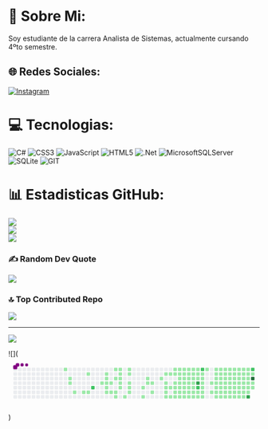 # 💫 Sobre Mi:
Soy estudiante de la carrera Analista de Sistemas, actualmente cursando 4ºto semestre.


## 🌐 Redes Sociales:
[![Instagram](https://img.shields.io/badge/Instagram-%23E4405F.svg?logo=Instagram&logoColor=white)](https://instagram.com/pablo.torres11) 

# 💻 Tecnologias:
![C#](https://img.shields.io/badge/c%23-%23239120.svg?style=for-the-badge&logo=c-sharp&logoColor=white) ![CSS3](https://img.shields.io/badge/css3-%231572B6.svg?style=for-the-badge&logo=css3&logoColor=white) ![JavaScript](https://img.shields.io/badge/javascript-%23323330.svg?style=for-the-badge&logo=javascript&logoColor=%23F7DF1E) ![HTML5](https://img.shields.io/badge/html5-%23E34F26.svg?style=for-the-badge&logo=html5&logoColor=white) ![.Net](https://img.shields.io/badge/.NET-5C2D91?style=for-the-badge&logo=.net&logoColor=white) ![MicrosoftSQLServer](https://img.shields.io/badge/Microsoft%20SQL%20Sever-CC2927?style=for-the-badge&logo=microsoft%20sql%20server&logoColor=white) ![SQLite](https://img.shields.io/badge/sqlite-%2307405e.svg?style=for-the-badge&logo=sqlite&logoColor=white) ![GIT](https://img.shields.io/badge/Git-fc6d26?style=for-the-badge&logo=git&logoColor=white)
# 📊 Estadisticas GitHub:
![](https://github-readme-stats.vercel.app/api?username=pablomtn&theme=dark&hide_border=false&include_all_commits=false&count_private=false)<br/>
![](https://github-readme-streak-stats.herokuapp.com/?user=pablomtn&theme=dark&hide_border=false)<br/>
![](https://github-readme-stats.vercel.app/api/top-langs/?username=pablomtn&theme=dark&hide_border=false&include_all_commits=false&count_private=false&layout=compact)

### ✍️ Random Dev Quote
![](https://quotes-github-readme.vercel.app/api?type=horizontal&theme=radical)

### 🔝 Top Contributed Repo
![](https://github-contributor-stats.vercel.app/api?username=pablomtn&limit=5&theme=dracula&combine_all_yearly_contributions=true)

---
[![](https://visitcount.itsvg.in/api?id=pablomtn&icon=1&color=10)](https://visitcount.itsvg.in)

![](<svg viewBox="-16 -32 880 192" width="880" height="192" xmlns="http://www.w3.org/2000/svg"><desc>Generated with https://github.com/Platane/snk</desc><style>@keyframes c0{3.07%{fill:var(--c1)}3.09%,to{fill:var(--ce)}}@keyframes c1{3.85%{fill:var(--c1)}3.87%,to{fill:var(--ce)}}@keyframes c2{4.1%{fill:var(--c1)}4.12%,to{fill:var(--ce)}}@keyframes c3{4.87%{fill:var(--c1)}4.89%,to{fill:var(--ce)}}@keyframes c4{5.39%{fill:var(--c1)}5.41%,to{fill:var(--ce)}}@keyframes c5{65.8%{fill:var(--c1)}65.82%,to{fill:var(--ce)}}@keyframes c6{5.65%{fill:var(--c1)}5.67%,to{fill:var(--ce)}}@keyframes c7{66.83%{fill:var(--c2)}66.85%,to{fill:var(--ce)}}@keyframes c8{13.61%{fill:var(--c1)}13.63%,to{fill:var(--ce)}}@keyframes c9{12.33%{fill:var(--c1)}12.35%,to{fill:var(--ce)}}@keyframes ca{12.07%{fill:var(--c1)}12.09%,to{fill:var(--ce)}}@keyframes cb{13.36%{fill:var(--c1)}13.38%,to{fill:var(--ce)}}@keyframes cc{14.13%{fill:var(--c1)}14.15%,to{fill:var(--ce)}}@keyframes cd{6.67%{fill:var(--c1)}6.69%,to{fill:var(--ce)}}@keyframes ce{13.1%{fill:var(--c1)}13.12%,to{fill:var(--ce)}}@keyframes cf{6.93%{fill:var(--c1)}6.95%,to{fill:var(--ce)}}@keyframes cg{10.53%{fill:var(--c1)}10.55%,to{fill:var(--ce)}}@keyframes ch{11.56%{fill:var(--c1)}11.58%,to{fill:var(--ce)}}@keyframes ci{7.19%{fill:var(--c1)}7.21%,to{fill:var(--ce)}}@keyframes cj{7.45%{fill:var(--c1)}7.47%,to{fill:var(--ce)}}@keyframes ck{10.27%{fill:var(--c1)}10.29%,to{fill:var(--ce)}}@keyframes cl{11.04%{fill:var(--c1)}11.06%,to{fill:var(--ce)}}@keyframes cm{11.3%{fill:var(--c1)}11.32%,to{fill:var(--ce)}}@keyframes cn{15.16%{fill:var(--c1)}15.18%,to{fill:var(--ce)}}@keyframes co{14.9%{fill:var(--c1)}14.92%,to{fill:var(--ce)}}@keyframes cp{7.96%{fill:var(--c1)}7.98%,to{fill:var(--ce)}}@keyframes cq{9.76%{fill:var(--c1)}9.78%,to{fill:var(--ce)}}@keyframes cr{9.5%{fill:var(--c1)}9.52%,to{fill:var(--ce)}}@keyframes cs{8.99%{fill:var(--c1)}9.01%,to{fill:var(--ce)}}@keyframes ct{8.73%{fill:var(--c1)}8.75%,to{fill:var(--ce)}}@keyframes cu{8.47%{fill:var(--c1)}8.49%,to{fill:var(--ce)}}@keyframes cv{18.24%{fill:var(--c1)}18.26%,to{fill:var(--ce)}}@keyframes cw{18.76%{fill:var(--c1)}18.78%,to{fill:var(--ce)}}@keyframes cx{17.47%{fill:var(--c1)}17.49%,to{fill:var(--ce)}}@keyframes cy{16.7%{fill:var(--c1)}16.72%,to{fill:var(--ce)}}@keyframes cz{16.96%{fill:var(--c1)}16.98%,to{fill:var(--ce)}}@keyframes c10{19.53%{fill:var(--c1)}19.55%,to{fill:var(--ce)}}@keyframes c11{59.89%{fill:var(--c1)}59.91%,to{fill:var(--ce)}}@keyframes c12{60.4%{fill:var(--c1)}60.42%,to{fill:var(--ce)}}@keyframes c13{53.2%{fill:var(--c1)}53.22%,to{fill:var(--ce)}}@keyframes c14{53.46%{fill:var(--c1)}53.48%,to{fill:var(--ce)}}@keyframes c15{20.3%{fill:var(--c1)}20.32%,to{fill:var(--ce)}}@keyframes c16{58.6%{fill:var(--c1)}58.62%,to{fill:var(--ce)}}@keyframes c17{60.66%{fill:var(--c1)}60.68%,to{fill:var(--ce)}}@keyframes c18{53.72%{fill:var(--c1)}53.74%,to{fill:var(--ce)}}@keyframes c19{54.23%{fill:var(--c1)}54.25%,to{fill:var(--ce)}}@keyframes c1a{25.18%{fill:var(--c1)}25.2%,to{fill:var(--ce)}}@keyframes c1b{25.44%{fill:var(--c1)}25.46%,to{fill:var(--ce)}}@keyframes c1c{52.69%{fill:var(--c1)}52.71%,to{fill:var(--ce)}}@keyframes c1d{52.43%{fill:var(--c1)}52.45%,to{fill:var(--ce)}}@keyframes c1e{20.81%{fill:var(--c1)}20.83%,to{fill:var(--ce)}}@keyframes c1f{54.49%{fill:var(--c1)}54.51%,to{fill:var(--ce)}}@keyframes c1g{24.93%{fill:var(--c1)}24.95%,to{fill:var(--ce)}}@keyframes c1h{25.7%{fill:var(--c1)}25.72%,to{fill:var(--ce)}}@keyframes c1i{50.12%{fill:var(--c1)}50.14%,to{fill:var(--ce)}}@keyframes c1j{50.38%{fill:var(--c1)}50.4%,to{fill:var(--ce)}}@keyframes c1k{52.18%{fill:var(--c1)}52.2%,to{fill:var(--ce)}}@keyframes c1l{21.07%{fill:var(--c1)}21.09%,to{fill:var(--ce)}}@keyframes c1m{54.75%{fill:var(--c1)}54.77%,to{fill:var(--ce)}}@keyframes c1n{24.67%{fill:var(--c1)}24.69%,to{fill:var(--ce)}}@keyframes c1o{25.95%{fill:var(--c1)}25.97%,to{fill:var(--ce)}}@keyframes c1p{49.86%{fill:var(--c1)}49.88%,to{fill:var(--ce)}}@keyframes c1q{50.63%{fill:var(--c1)}50.65%,to{fill:var(--ce)}}@keyframes c1r{51.92%{fill:var(--c1)}51.94%,to{fill:var(--ce)}}@keyframes c1s{21.33%{fill:var(--c1)}21.35%,to{fill:var(--ce)}}@keyframes c1t{55%{fill:var(--c1)}55.02%,to{fill:var(--ce)}}@keyframes c1u{24.41%{fill:var(--c1)}24.43%,to{fill:var(--ce)}}@keyframes c1v{26.21%{fill:var(--c1)}26.23%,to{fill:var(--ce)}}@keyframes c1w{49.6%{fill:var(--c1)}49.62%,to{fill:var(--ce)}}@keyframes c1x{50.89%{fill:var(--c1)}50.91%,to{fill:var(--ce)}}@keyframes c1y{51.66%{fill:var(--c1)}51.68%,to{fill:var(--ce)}}@keyframes c1z{21.58%{fill:var(--c1)}21.6%,to{fill:var(--ce)}}@keyframes c20{55.26%{fill:var(--c1)}55.28%,to{fill:var(--ce)}}@keyframes c21{24.15%{fill:var(--c1)}24.17%,to{fill:var(--ce)}}@keyframes c22{26.47%{fill:var(--c1)}26.49%,to{fill:var(--ce)}}@keyframes c23{26.73%{fill:var(--c1)}26.75%,to{fill:var(--ce)}}@keyframes c24{51.15%{fill:var(--c1)}51.17%,to{fill:var(--ce)}}@keyframes c25{51.4%{fill:var(--c1)}51.42%,to{fill:var(--ce)}}@keyframes c26{21.84%{fill:var(--c1)}21.86%,to{fill:var(--ce)}}@keyframes c27{55.52%{fill:var(--c1)}55.54%,to{fill:var(--ce)}}@keyframes c28{23.9%{fill:var(--c1)}23.92%,to{fill:var(--ce)}}@keyframes c29{23.64%{fill:var(--c1)}23.66%,to{fill:var(--ce)}}@keyframes c2a{26.98%{fill:var(--c1)}27%,to{fill:var(--ce)}}@keyframes c2b{82.25%{fill:var(--c3)}82.27%,to{fill:var(--ce)}}@keyframes c2c{72.74%{fill:var(--c2)}72.76%,to{fill:var(--ce)}}@keyframes c2d{22.1%{fill:var(--c1)}22.12%,to{fill:var(--ce)}}@keyframes c2e{55.77%{fill:var(--c1)}55.79%,to{fill:var(--ce)}}@keyframes c2f{74.03%{fill:var(--c2)}74.05%,to{fill:var(--ce)}}@keyframes c2g{23.38%{fill:var(--c1)}23.4%,to{fill:var(--ce)}}@keyframes c2h{23.13%{fill:var(--c1)}23.15%,to{fill:var(--ce)}}@keyframes c2i{22.87%{fill:var(--c1)}22.89%,to{fill:var(--ce)}}@keyframes c2j{22.61%{fill:var(--c1)}22.63%,to{fill:var(--ce)}}@keyframes c2k{22.36%{fill:var(--c1)}22.38%,to{fill:var(--ce)}}@keyframes c2l{56.03%{fill:var(--c1)}56.05%,to{fill:var(--ce)}}@keyframes c2m{48.06%{fill:var(--c1)}48.08%,to{fill:var(--ce)}}@keyframes c2n{33.67%{fill:var(--c1)}33.69%,to{fill:var(--ce)}}@keyframes c2o{38.81%{fill:var(--c1)}38.83%,to{fill:var(--ce)}}@keyframes c2p{44.98%{fill:var(--c1)}45%,to{fill:var(--ce)}}@keyframes c2q{45.23%{fill:var(--c1)}45.25%,to{fill:var(--ce)}}@keyframes c2r{28.01%{fill:var(--c1)}28.03%,to{fill:var(--ce)}}@keyframes c2s{33.41%{fill:var(--c1)}33.43%,to{fill:var(--ce)}}@keyframes c2t{34.18%{fill:var(--c1)}34.2%,to{fill:var(--ce)}}@keyframes c2u{38.55%{fill:var(--c1)}38.57%,to{fill:var(--ce)}}@keyframes c2v{39.32%{fill:var(--c1)}39.34%,to{fill:var(--ce)}}@keyframes c2w{44.72%{fill:var(--c1)}44.74%,to{fill:var(--ce)}}@keyframes c2x{45.49%{fill:var(--c1)}45.51%,to{fill:var(--ce)}}@keyframes c2y{28.27%{fill:var(--c1)}28.29%,to{fill:var(--ce)}}@keyframes c2z{33.15%{fill:var(--c1)}33.17%,to{fill:var(--ce)}}@keyframes c30{34.44%{fill:var(--c1)}34.46%,to{fill:var(--ce)}}@keyframes c31{38.29%{fill:var(--c1)}38.31%,to{fill:var(--ce)}}@keyframes c32{39.58%{fill:var(--c1)}39.6%,to{fill:var(--ce)}}@keyframes c33{44.46%{fill:var(--c1)}44.48%,to{fill:var(--ce)}}@keyframes c34{45.75%{fill:var(--c1)}45.77%,to{fill:var(--ce)}}@keyframes c35{28.52%{fill:var(--c1)}28.54%,to{fill:var(--ce)}}@keyframes c36{32.89%{fill:var(--c1)}32.91%,to{fill:var(--ce)}}@keyframes c37{34.69%{fill:var(--c1)}34.71%,to{fill:var(--ce)}}@keyframes c38{38.04%{fill:var(--c1)}38.06%,to{fill:var(--ce)}}@keyframes c39{39.84%{fill:var(--c1)}39.86%,to{fill:var(--ce)}}@keyframes c3a{44.21%{fill:var(--c1)}44.23%,to{fill:var(--ce)}}@keyframes c3b{46.01%{fill:var(--c1)}46.03%,to{fill:var(--ce)}}@keyframes c3c{28.78%{fill:var(--c1)}28.8%,to{fill:var(--ce)}}@keyframes c3d{32.64%{fill:var(--c1)}32.66%,to{fill:var(--ce)}}@keyframes c3e{34.95%{fill:var(--c1)}34.97%,to{fill:var(--ce)}}@keyframes c3f{37.78%{fill:var(--c1)}37.8%,to{fill:var(--ce)}}@keyframes c3g{40.09%{fill:var(--c1)}40.11%,to{fill:var(--ce)}}@keyframes c3h{43.95%{fill:var(--c1)}43.97%,to{fill:var(--ce)}}@keyframes c3i{46.26%{fill:var(--c1)}46.28%,to{fill:var(--ce)}}@keyframes c3j{29.04%{fill:var(--c1)}29.06%,to{fill:var(--ce)}}@keyframes c3k{32.38%{fill:var(--c1)}32.4%,to{fill:var(--ce)}}@keyframes c3l{35.21%{fill:var(--c1)}35.23%,to{fill:var(--ce)}}@keyframes c3m{37.52%{fill:var(--c1)}37.54%,to{fill:var(--ce)}}@keyframes c3n{40.35%{fill:var(--c1)}40.37%,to{fill:var(--ce)}}@keyframes c3o{43.69%{fill:var(--c1)}43.71%,to{fill:var(--ce)}}@keyframes c3p{43.43%{fill:var(--c1)}43.45%,to{fill:var(--ce)}}@keyframes c3q{29.3%{fill:var(--c1)}29.32%,to{fill:var(--ce)}}@keyframes c3r{32.12%{fill:var(--c1)}32.14%,to{fill:var(--ce)}}@keyframes c3s{35.47%{fill:var(--c1)}35.49%,to{fill:var(--ce)}}@keyframes c3t{37.27%{fill:var(--c1)}37.29%,to{fill:var(--ce)}}@keyframes c3u{40.61%{fill:var(--c1)}40.63%,to{fill:var(--ce)}}@keyframes c3v{42.41%{fill:var(--c1)}42.43%,to{fill:var(--ce)}}@keyframes c3w{42.15%{fill:var(--c1)}42.17%,to{fill:var(--ce)}}@keyframes c3x{29.55%{fill:var(--c1)}29.57%,to{fill:var(--ce)}}@keyframes c3y{31.87%{fill:var(--c1)}31.89%,to{fill:var(--ce)}}@keyframes c3z{35.72%{fill:var(--c1)}35.74%,to{fill:var(--ce)}}@keyframes c40{37.01%{fill:var(--c1)}37.03%,to{fill:var(--ce)}}@keyframes c41{40.86%{fill:var(--c1)}40.88%,to{fill:var(--ce)}}@keyframes c42{42.66%{fill:var(--c1)}42.68%,to{fill:var(--ce)}}@keyframes c43{30.07%{fill:var(--c1)}30.09%,to{fill:var(--ce)}}@keyframes c44{29.81%{fill:var(--c1)}29.83%,to{fill:var(--ce)}}@keyframes c45{31.61%{fill:var(--c1)}31.63%,to{fill:var(--ce)}}@keyframes c46{35.98%{fill:var(--c1)}36%,to{fill:var(--ce)}}@keyframes c47{36.75%{fill:var(--c1)}36.77%,to{fill:var(--ce)}}@keyframes c48{78.65%{fill:var(--c3)}78.67%,to{fill:var(--ce)}}@keyframes c49{76.85%{fill:var(--c2)}76.87%,to{fill:var(--ce)}}@keyframes c4a{30.32%{fill:var(--c1)}30.34%,to{fill:var(--ce)}}@keyframes c4b{85.59%{fill:var(--c4)}85.61%,to{fill:var(--ce)}}@keyframes c4c{31.35%{fill:var(--c1)}31.37%,to{fill:var(--ce)}}@keyframes c4d{36.24%{fill:var(--c1)}36.26%,to{fill:var(--ce)}}@keyframes u0{3.07%{transform:scale(0,1)}3.09%,3.85%,3.87%,4.1%{transform:scale(.01,1)}4.12%,4.87%{transform:scale(.02,1)}4.89%,5.39%,5.41%,5.65%{transform:scale(.03,1)}5.67%,6.67%{transform:scale(.04,1)}6.69%,6.93%,6.95%,7.19%{transform:scale(.05,1)}7.21%,7.45%{transform:scale(.06,1)}7.47%,7.96%,7.98%,8.47%{transform:scale(.07,1)}8.49%,8.73%{transform:scale(.08,1)}8.75%,8.99%,9.01%,9.5%{transform:scale(.09,1)}9.52%,9.76%{transform:scale(.1,1)}10.27%,10.29%,10.53%,9.78%{transform:scale(.11,1)}10.55%,11.04%{transform:scale(.12,1)}11.06%,11.3%,11.32%,11.56%{transform:scale(.13,1)}11.58%,12.07%{transform:scale(.14,1)}12.09%,12.33%,12.35%,13.1%{transform:scale(.15,1)}13.12%,13.36%{transform:scale(.16,1)}13.38%,13.61%,13.63%,14.13%{transform:scale(.17,1)}14.15%,14.9%{transform:scale(.18,1)}14.92%,15.16%,15.18%,16.7%{transform:scale(.19,1)}16.72%,16.96%{transform:scale(.2,1)}16.98%,17.47%,17.49%,18.24%{transform:scale(.21,1)}18.26%,18.76%{transform:scale(.22,1)}18.78%,19.53%,19.55%,20.3%{transform:scale(.23,1)}20.32%,20.81%{transform:scale(.24,1)}20.83%,21.07%,21.09%,21.33%{transform:scale(.25,1)}21.35%,21.58%,21.6%,21.84%{transform:scale(.26,1)}21.86%,22.1%{transform:scale(.27,1)}22.12%,22.36%,22.38%,22.61%{transform:scale(.28,1)}22.63%,22.87%{transform:scale(.29,1)}22.89%,23.13%,23.15%,23.38%{transform:scale(.3,1)}23.4%,23.64%{transform:scale(.31,1)}23.66%,23.9%,23.92%,24.15%{transform:scale(.32,1)}24.17%,24.41%{transform:scale(.33,1)}24.43%,24.67%,24.69%,24.93%{transform:scale(.34,1)}24.95%,25.18%{transform:scale(.35,1)}25.2%,25.44%,25.46%,25.7%{transform:scale(.36,1)}25.72%,25.95%{transform:scale(.37,1)}25.97%,26.21%,26.23%,26.47%{transform:scale(.38,1)}26.49%,26.73%{transform:scale(.39,1)}26.75%,26.98%,27%,28.01%{transform:scale(.4,1)}28.03%,28.27%{transform:scale(.41,1)}28.29%,28.52%,28.54%,28.78%{transform:scale(.42,1)}28.8%,29.04%{transform:scale(.43,1)}29.06%,29.3%,29.32%,29.55%{transform:scale(.44,1)}29.57%,29.81%{transform:scale(.45,1)}29.83%,30.07%,30.09%,30.32%{transform:scale(.46,1)}30.34%,31.35%{transform:scale(.47,1)}31.37%,31.61%,31.63%,31.87%{transform:scale(.48,1)}31.89%,32.12%{transform:scale(.49,1)}32.14%,32.38%,32.4%,32.64%{transform:scale(.5,1)}32.66%,32.89%{transform:scale(.51,1)}32.91%,33.15%,33.17%,33.41%{transform:scale(.52,1)}33.43%,33.67%{transform:scale(.53,1)}33.69%,34.18%,34.2%,34.44%{transform:scale(.54,1)}34.46%,34.69%{transform:scale(.55,1)}34.71%,34.95%,34.97%,35.21%{transform:scale(.56,1)}35.23%,35.47%{transform:scale(.57,1)}35.49%,35.72%,35.74%,35.98%{transform:scale(.58,1)}36%,36.24%{transform:scale(.59,1)}36.26%,36.75%,36.77%,37.01%{transform:scale(.6,1)}37.03%,37.27%{transform:scale(.61,1)}37.29%,37.52%,37.54%,37.78%{transform:scale(.62,1)}37.8%,38.04%{transform:scale(.63,1)}38.06%,38.29%,38.31%,38.55%{transform:scale(.64,1)}38.57%,38.81%{transform:scale(.65,1)}38.83%,39.32%,39.34%,39.58%{transform:scale(.66,1)}39.6%,39.84%{transform:scale(.67,1)}39.86%,40.09%,40.11%,40.35%{transform:scale(.68,1)}40.37%,40.61%{transform:scale(.69,1)}40.63%,40.86%,40.88%,42.15%{transform:scale(.7,1)}42.17%,42.41%{transform:scale(.71,1)}42.43%,42.66%,42.68%,43.43%{transform:scale(.72,1)}43.45%,43.69%{transform:scale(.73,1)}43.71%,43.95%,43.97%,44.21%{transform:scale(.74,1)}44.23%,44.46%,44.48%,44.72%{transform:scale(.75,1)}44.74%,44.98%{transform:scale(.76,1)}45%,45.23%,45.25%,45.49%{transform:scale(.77,1)}45.51%,45.75%{transform:scale(.78,1)}45.77%,46.01%,46.03%,46.26%{transform:scale(.79,1)}46.28%,48.06%{transform:scale(.8,1)}48.08%,49.6%,49.62%,49.86%{transform:scale(.81,1)}49.88%,50.12%{transform:scale(.82,1)}50.14%,50.38%,50.4%,50.63%{transform:scale(.83,1)}50.65%,50.89%{transform:scale(.84,1)}50.91%,51.15%,51.17%,51.4%{transform:scale(.85,1)}51.42%,51.66%{transform:scale(.86,1)}51.68%,51.92%,51.94%,52.18%{transform:scale(.87,1)}52.2%,52.43%{transform:scale(.88,1)}52.45%,52.69%,52.71%,53.2%{transform:scale(.89,1)}53.22%,53.46%{transform:scale(.9,1)}53.48%,53.72%,53.74%,54.23%{transform:scale(.91,1)}54.25%,54.49%{transform:scale(.92,1)}54.51%,54.75%,54.77%,55%{transform:scale(.93,1)}55.02%,55.26%{transform:scale(.94,1)}55.28%,55.52%,55.54%,55.77%{transform:scale(.95,1)}55.79%,56.03%{transform:scale(.96,1)}56.05%,58.6%,58.62%,59.89%{transform:scale(.97,1)}59.91%,60.4%{transform:scale(.98,1)}60.42%,60.66%,60.68%,65.8%{transform:scale(.99,1)}65.82%,to{transform:scale(1,1)}}@keyframes u1{66.83%{transform:scale(0,1)}66.85%,72.74%{transform:scale(.25,1)}72.76%,74.03%{transform:scale(.5,1)}74.05%,76.85%{transform:scale(.75,1)}76.87%,to{transform:scale(1,1)}}@keyframes u2{78.65%{transform:scale(0,1)}78.67%,82.25%{transform:scale(.5,1)}82.27%,to{transform:scale(1,1)}}@keyframes u3{85.59%{transform:scale(0,1)}85.61%,to{transform:scale(1,1)}}@keyframes s0{0%,99.74%{transform:translate(0,-16px)}.26%{transform:translate(0,0)}3.34%{transform:translate(192px,0)}4.11%{transform:translate(192px,48px)}4.37%{transform:translate(208px,48px)}4.88%{transform:translate(208px,80px)}7.2%{transform:translate(352px,80px)}7.46%{transform:translate(352px,96px)}8.23%{transform:translate(400px,96px)}9.77%{transform:translate(400px,0)}10.54%{transform:translate(352px,0)}10.8%{transform:translate(352px,16px)}11.05%{transform:translate(368px,16px)}11.31%{transform:translate(368px,32px)}12.08%{transform:translate(320px,32px)}12.34%{transform:translate(320px,16px)}12.6%{transform:translate(336px,16px)}13.11%{transform:translate(336px,48px)}13.62%{transform:translate(304px,48px)}13.88%{transform:translate(304px,64px)}14.91%{transform:translate(368px,64px)}15.17%{transform:translate(368px,48px)}16.97%{transform:translate(480px,48px)}17.22%{transform:translate(480px,32px)}17.74%{transform:translate(448px,32px)}18.77%{transform:translate(448px,96px)}19.28%{transform:translate(480px,96px)}19.54%{transform:translate(480px,80px)}22.37%,56.3%{transform:translate(656px,80px)}23.39%{transform:translate(656px,16px)}23.65%{transform:translate(640px,16px)}23.91%{transform:translate(640px,0)}25.19%{transform:translate(560px,0)}25.45%{transform:translate(560px,16px)}26.48%{transform:translate(624px,16px)}26.74%{transform:translate(624px,32px)}29.82%{transform:translate(816px,32px)}30.08%,42.93%,77.38%{transform:translate(816px,16px)}30.59%{transform:translate(848px,16px)}31.11%{transform:translate(848px,48px)}33.68%{transform:translate(688px,48px)}33.93%{transform:translate(688px,64px)}36.25%{transform:translate(832px,64px)}36.5%{transform:translate(832px,80px)}38.82%{transform:translate(688px,80px)}39.07%{transform:translate(688px,96px)}40.87%,78.92%{transform:translate(800px,96px)}42.42%{transform:translate(800px,0)}42.67%{transform:translate(816px,0)}43.44%{transform:translate(784px,16px)}43.7%{transform:translate(784px,0)}44.99%{transform:translate(704px,0)}45.24%{transform:translate(704px,16px)}46.27%{transform:translate(768px,16px)}46.53%{transform:translate(768px,0)}48.07%{transform:translate(672px,0)}48.33%{transform:translate(672px,16px)}49.36%{transform:translate(608px,16px)}49.61%{transform:translate(608px,32px)}50.13%{transform:translate(576px,32px)}50.39%{transform:translate(576px,48px)}51.16%{transform:translate(624px,48px)}51.41%{transform:translate(624px,64px)}52.44%{transform:translate(560px,64px)}52.7%{transform:translate(560px,48px)}53.21%{transform:translate(528px,48px)}53.47%{transform:translate(528px,64px)}53.73%{transform:translate(544px,64px)}54.24%{transform:translate(544px,96px)}56.04%{transform:translate(656px,96px)}58.35%{transform:translate(528px,80px)}58.61%{transform:translate(528px,96px)}58.87%{transform:translate(512px,96px)}59.9%{transform:translate(512px,32px)}60.15%{transform:translate(528px,32px)}60.41%{transform:translate(528px,16px)}60.67%{transform:translate(544px,16px)}60.93%{transform:translate(544px,0)}65.55%{transform:translate(256px,0)}65.81%{transform:translate(256px,16px)}66.07%{transform:translate(272px,16px)}66.84%{transform:translate(272px,64px)}73.01%{transform:translate(656px,64px)}74.04%{transform:translate(656px,0)}76.86%{transform:translate(832px,0)}77.12%,85.86%{transform:translate(832px,16px)}78.66%{transform:translate(816px,96px)}79.69%{transform:translate(800px,48px)}82.26%{transform:translate(640px,48px)}82.52%{transform:translate(640px,32px)}85.6%{transform:translate(832px,32px)}97.94%{transform:translate(80px,16px)}98.2%{transform:translate(80px,0)}98.46%{transform:translate(64px,0)}98.71%{transform:translate(64px,-16px)}}@keyframes s1{0%,99.74%{transform:translate(16px,-16px)}.26%{transform:translate(0,-16px)}.51%{transform:translate(0,0)}3.6%{transform:translate(192px,0)}4.37%{transform:translate(192px,48px)}4.63%{transform:translate(208px,48px)}5.14%{transform:translate(208px,80px)}7.46%{transform:translate(352px,80px)}7.71%{transform:translate(352px,96px)}8.48%{transform:translate(400px,96px)}10.03%{transform:translate(400px,0)}10.8%{transform:translate(352px,0)}11.05%{transform:translate(352px,16px)}11.31%{transform:translate(368px,16px)}11.57%{transform:translate(368px,32px)}12.34%{transform:translate(320px,32px)}12.6%{transform:translate(320px,16px)}12.85%{transform:translate(336px,16px)}13.37%{transform:translate(336px,48px)}13.88%{transform:translate(304px,48px)}14.14%{transform:translate(304px,64px)}15.17%{transform:translate(368px,64px)}15.42%{transform:translate(368px,48px)}17.22%{transform:translate(480px,48px)}17.48%{transform:translate(480px,32px)}17.99%{transform:translate(448px,32px)}19.02%{transform:translate(448px,96px)}19.54%{transform:translate(480px,96px)}19.79%{transform:translate(480px,80px)}22.62%,56.56%{transform:translate(656px,80px)}23.65%{transform:translate(656px,16px)}23.91%{transform:translate(640px,16px)}24.16%{transform:translate(640px,0)}25.45%{transform:translate(560px,0)}25.71%{transform:translate(560px,16px)}26.74%{transform:translate(624px,16px)}26.99%{transform:translate(624px,32px)}30.08%{transform:translate(816px,32px)}30.33%,43.19%,77.63%{transform:translate(816px,16px)}30.85%{transform:translate(848px,16px)}31.36%{transform:translate(848px,48px)}33.93%{transform:translate(688px,48px)}34.19%{transform:translate(688px,64px)}36.5%{transform:translate(832px,64px)}36.76%{transform:translate(832px,80px)}39.07%{transform:translate(688px,80px)}39.33%{transform:translate(688px,96px)}41.13%,79.18%{transform:translate(800px,96px)}42.67%{transform:translate(800px,0)}42.93%{transform:translate(816px,0)}43.7%{transform:translate(784px,16px)}43.96%{transform:translate(784px,0)}45.24%{transform:translate(704px,0)}45.5%{transform:translate(704px,16px)}46.53%{transform:translate(768px,16px)}46.79%{transform:translate(768px,0)}48.33%{transform:translate(672px,0)}48.59%{transform:translate(672px,16px)}49.61%{transform:translate(608px,16px)}49.87%{transform:translate(608px,32px)}50.39%{transform:translate(576px,32px)}50.64%{transform:translate(576px,48px)}51.41%{transform:translate(624px,48px)}51.67%{transform:translate(624px,64px)}52.7%{transform:translate(560px,64px)}52.96%{transform:translate(560px,48px)}53.47%{transform:translate(528px,48px)}53.73%{transform:translate(528px,64px)}53.98%{transform:translate(544px,64px)}54.5%{transform:translate(544px,96px)}56.3%{transform:translate(656px,96px)}58.61%{transform:translate(528px,80px)}58.87%{transform:translate(528px,96px)}59.13%{transform:translate(512px,96px)}60.15%{transform:translate(512px,32px)}60.41%{transform:translate(528px,32px)}60.67%{transform:translate(528px,16px)}60.93%{transform:translate(544px,16px)}61.18%{transform:translate(544px,0)}65.81%{transform:translate(256px,0)}66.07%{transform:translate(256px,16px)}66.32%{transform:translate(272px,16px)}67.1%{transform:translate(272px,64px)}73.26%{transform:translate(656px,64px)}74.29%{transform:translate(656px,0)}77.12%{transform:translate(832px,0)}77.38%,86.12%{transform:translate(832px,16px)}78.92%{transform:translate(816px,96px)}79.95%{transform:translate(800px,48px)}82.52%{transform:translate(640px,48px)}82.78%{transform:translate(640px,32px)}85.86%{transform:translate(832px,32px)}98.2%{transform:translate(80px,16px)}98.46%{transform:translate(80px,0)}98.71%{transform:translate(64px,0)}98.97%{transform:translate(64px,-16px)}}@keyframes s2{0%,99.74%{transform:translate(32px,-16px)}.51%{transform:translate(0,-16px)}.77%{transform:translate(0,0)}3.86%{transform:translate(192px,0)}4.63%{transform:translate(192px,48px)}4.88%{transform:translate(208px,48px)}5.4%{transform:translate(208px,80px)}7.71%{transform:translate(352px,80px)}7.97%{transform:translate(352px,96px)}8.74%{transform:translate(400px,96px)}10.28%{transform:translate(400px,0)}11.05%{transform:translate(352px,0)}11.31%{transform:translate(352px,16px)}11.57%{transform:translate(368px,16px)}11.83%{transform:translate(368px,32px)}12.6%{transform:translate(320px,32px)}12.85%{transform:translate(320px,16px)}13.11%{transform:translate(336px,16px)}13.62%{transform:translate(336px,48px)}14.14%{transform:translate(304px,48px)}14.4%{transform:translate(304px,64px)}15.42%{transform:translate(368px,64px)}15.68%{transform:translate(368px,48px)}17.48%{transform:translate(480px,48px)}17.74%{transform:translate(480px,32px)}18.25%{transform:translate(448px,32px)}19.28%{transform:translate(448px,96px)}19.79%{transform:translate(480px,96px)}20.05%{transform:translate(480px,80px)}22.88%,56.81%{transform:translate(656px,80px)}23.91%{transform:translate(656px,16px)}24.16%{transform:translate(640px,16px)}24.42%{transform:translate(640px,0)}25.71%{transform:translate(560px,0)}25.96%{transform:translate(560px,16px)}26.99%{transform:translate(624px,16px)}27.25%{transform:translate(624px,32px)}30.33%{transform:translate(816px,32px)}30.59%,43.44%,77.89%{transform:translate(816px,16px)}31.11%{transform:translate(848px,16px)}31.62%{transform:translate(848px,48px)}34.19%{transform:translate(688px,48px)}34.45%{transform:translate(688px,64px)}36.76%{transform:translate(832px,64px)}37.02%{transform:translate(832px,80px)}39.33%{transform:translate(688px,80px)}39.59%{transform:translate(688px,96px)}41.39%,79.43%{transform:translate(800px,96px)}42.93%{transform:translate(800px,0)}43.19%{transform:translate(816px,0)}43.96%{transform:translate(784px,16px)}44.22%{transform:translate(784px,0)}45.5%{transform:translate(704px,0)}45.76%{transform:translate(704px,16px)}46.79%{transform:translate(768px,16px)}47.04%{transform:translate(768px,0)}48.59%{transform:translate(672px,0)}48.84%{transform:translate(672px,16px)}49.87%{transform:translate(608px,16px)}50.13%{transform:translate(608px,32px)}50.64%{transform:translate(576px,32px)}50.9%{transform:translate(576px,48px)}51.67%{transform:translate(624px,48px)}51.93%{transform:translate(624px,64px)}52.96%{transform:translate(560px,64px)}53.21%{transform:translate(560px,48px)}53.73%{transform:translate(528px,48px)}53.98%{transform:translate(528px,64px)}54.24%{transform:translate(544px,64px)}54.76%{transform:translate(544px,96px)}56.56%{transform:translate(656px,96px)}58.87%{transform:translate(528px,80px)}59.13%{transform:translate(528px,96px)}59.38%{transform:translate(512px,96px)}60.41%{transform:translate(512px,32px)}60.67%{transform:translate(528px,32px)}60.93%{transform:translate(528px,16px)}61.18%{transform:translate(544px,16px)}61.44%{transform:translate(544px,0)}66.07%{transform:translate(256px,0)}66.32%{transform:translate(256px,16px)}66.58%{transform:translate(272px,16px)}67.35%{transform:translate(272px,64px)}73.52%{transform:translate(656px,64px)}74.55%{transform:translate(656px,0)}77.38%{transform:translate(832px,0)}77.63%,86.38%{transform:translate(832px,16px)}79.18%{transform:translate(816px,96px)}80.21%{transform:translate(800px,48px)}82.78%{transform:translate(640px,48px)}83.03%{transform:translate(640px,32px)}86.12%{transform:translate(832px,32px)}98.46%{transform:translate(80px,16px)}98.71%{transform:translate(80px,0)}98.97%{transform:translate(64px,0)}99.23%{transform:translate(64px,-16px)}}@keyframes s3{0%,99.74%{transform:translate(48px,-16px)}.77%{transform:translate(0,-16px)}1.03%{transform:translate(0,0)}4.11%{transform:translate(192px,0)}4.88%{transform:translate(192px,48px)}5.14%{transform:translate(208px,48px)}5.66%{transform:translate(208px,80px)}7.97%{transform:translate(352px,80px)}8.23%{transform:translate(352px,96px)}9%{transform:translate(400px,96px)}10.54%{transform:translate(400px,0)}11.31%{transform:translate(352px,0)}11.57%{transform:translate(352px,16px)}11.83%{transform:translate(368px,16px)}12.08%{transform:translate(368px,32px)}12.85%{transform:translate(320px,32px)}13.11%{transform:translate(320px,16px)}13.37%{transform:translate(336px,16px)}13.88%{transform:translate(336px,48px)}14.4%{transform:translate(304px,48px)}14.65%{transform:translate(304px,64px)}15.68%{transform:translate(368px,64px)}15.94%{transform:translate(368px,48px)}17.74%{transform:translate(480px,48px)}17.99%{transform:translate(480px,32px)}18.51%{transform:translate(448px,32px)}19.54%{transform:translate(448px,96px)}20.05%{transform:translate(480px,96px)}20.31%{transform:translate(480px,80px)}23.14%,57.07%{transform:translate(656px,80px)}24.16%{transform:translate(656px,16px)}24.42%{transform:translate(640px,16px)}24.68%{transform:translate(640px,0)}25.96%{transform:translate(560px,0)}26.22%{transform:translate(560px,16px)}27.25%{transform:translate(624px,16px)}27.51%{transform:translate(624px,32px)}30.59%{transform:translate(816px,32px)}30.85%,43.7%,78.15%{transform:translate(816px,16px)}31.36%{transform:translate(848px,16px)}31.88%{transform:translate(848px,48px)}34.45%{transform:translate(688px,48px)}34.7%{transform:translate(688px,64px)}37.02%{transform:translate(832px,64px)}37.28%{transform:translate(832px,80px)}39.59%{transform:translate(688px,80px)}39.85%{transform:translate(688px,96px)}41.65%,79.69%{transform:translate(800px,96px)}43.19%{transform:translate(800px,0)}43.44%{transform:translate(816px,0)}44.22%{transform:translate(784px,16px)}44.47%{transform:translate(784px,0)}45.76%{transform:translate(704px,0)}46.02%{transform:translate(704px,16px)}47.04%{transform:translate(768px,16px)}47.3%{transform:translate(768px,0)}48.84%{transform:translate(672px,0)}49.1%{transform:translate(672px,16px)}50.13%{transform:translate(608px,16px)}50.39%{transform:translate(608px,32px)}50.9%{transform:translate(576px,32px)}51.16%{transform:translate(576px,48px)}51.93%{transform:translate(624px,48px)}52.19%{transform:translate(624px,64px)}53.21%{transform:translate(560px,64px)}53.47%{transform:translate(560px,48px)}53.98%{transform:translate(528px,48px)}54.24%{transform:translate(528px,64px)}54.5%{transform:translate(544px,64px)}55.01%{transform:translate(544px,96px)}56.81%{transform:translate(656px,96px)}59.13%{transform:translate(528px,80px)}59.38%{transform:translate(528px,96px)}59.64%{transform:translate(512px,96px)}60.67%{transform:translate(512px,32px)}60.93%{transform:translate(528px,32px)}61.18%{transform:translate(528px,16px)}61.44%{transform:translate(544px,16px)}61.7%{transform:translate(544px,0)}66.32%{transform:translate(256px,0)}66.58%{transform:translate(256px,16px)}66.84%{transform:translate(272px,16px)}67.61%{transform:translate(272px,64px)}73.78%{transform:translate(656px,64px)}74.81%{transform:translate(656px,0)}77.63%{transform:translate(832px,0)}77.89%,86.63%{transform:translate(832px,16px)}79.43%{transform:translate(816px,96px)}80.46%{transform:translate(800px,48px)}83.03%{transform:translate(640px,48px)}83.29%{transform:translate(640px,32px)}86.38%{transform:translate(832px,32px)}98.71%{transform:translate(80px,16px)}98.97%{transform:translate(80px,0)}99.23%{transform:translate(64px,0)}99.49%{transform:translate(64px,-16px)}}:root{--cb:#1b1f230a;--cs:purple;--ce:#ebedf0;--c0:#ebedf0;--c1:#9be9a8;--c2:#40c463;--c3:#30a14e;--c4:#216e39}@media (prefers-color-scheme:dark){:root{--cb:#1b1f230a;--cs:purple;--ce:#161b22;--c1:#01311f;--c2:#034525;--c3:#0f6d31;--c4:#00c647}}.c{shape-rendering:geometricPrecision;fill:var(--ce);stroke-width:1px;stroke:var(--cb);animation:none 38900ms linear infinite}.c.c0{fill:var(--c1);animation-name:c0}.c.c1,.c.c2,.c.c3{fill:var(--c1);animation-name:c1}.c.c2,.c.c3{animation-name:c2}.c.c3{animation-name:c3}.c.c4,.c.c5,.c.c6{fill:var(--c1);animation-name:c4}.c.c5,.c.c6{animation-name:c5}.c.c6{animation-name:c6}.c.c7{fill:var(--c2);animation-name:c7}.c.c8,.c.c9,.c.ca{fill:var(--c1);animation-name:c8}.c.c9,.c.ca{animation-name:c9}.c.ca{animation-name:ca}.c.cb,.c.cc,.c.cd{fill:var(--c1);animation-name:cb}.c.cc,.c.cd{animation-name:cc}.c.cd{animation-name:cd}.c.ce,.c.cf,.c.cg{fill:var(--c1);animation-name:ce}.c.cf,.c.cg{animation-name:cf}.c.cg{animation-name:cg}.c.ch,.c.ci,.c.cj{fill:var(--c1);animation-name:ch}.c.ci,.c.cj{animation-name:ci}.c.cj{animation-name:cj}.c.ck,.c.cl,.c.cm{fill:var(--c1);animation-name:ck}.c.cl,.c.cm{animation-name:cl}.c.cm{animation-name:cm}.c.cn,.c.co,.c.cp{fill:var(--c1);animation-name:cn}.c.co,.c.cp{animation-name:co}.c.cp{animation-name:cp}.c.cq,.c.cr,.c.cs{fill:var(--c1);animation-name:cq}.c.cr,.c.cs{animation-name:cr}.c.cs{animation-name:cs}.c.ct,.c.cu,.c.cv{fill:var(--c1);animation-name:ct}.c.cu,.c.cv{animation-name:cu}.c.cv{animation-name:cv}.c.cw,.c.cx,.c.cy{fill:var(--c1);animation-name:cw}.c.cx,.c.cy{animation-name:cx}.c.cy{animation-name:cy}.c.c10,.c.c11,.c.cz{fill:var(--c1);animation-name:cz}.c.c10,.c.c11{animation-name:c10}.c.c11{animation-name:c11}.c.c12,.c.c13,.c.c14{fill:var(--c1);animation-name:c12}.c.c13,.c.c14{animation-name:c13}.c.c14{animation-name:c14}.c.c15,.c.c16,.c.c17{fill:var(--c1);animation-name:c15}.c.c16,.c.c17{animation-name:c16}.c.c17{animation-name:c17}.c.c18,.c.c19,.c.c1a{fill:var(--c1);animation-name:c18}.c.c19,.c.c1a{animation-name:c19}.c.c1a{animation-name:c1a}.c.c1b,.c.c1c,.c.c1d{fill:var(--c1);animation-name:c1b}.c.c1c,.c.c1d{animation-name:c1c}.c.c1d{animation-name:c1d}.c.c1e,.c.c1f,.c.c1g{fill:var(--c1);animation-name:c1e}.c.c1f,.c.c1g{animation-name:c1f}.c.c1g{animation-name:c1g}.c.c1h,.c.c1i,.c.c1j{fill:var(--c1);animation-name:c1h}.c.c1i,.c.c1j{animation-name:c1i}.c.c1j{animation-name:c1j}.c.c1k,.c.c1l,.c.c1m{fill:var(--c1);animation-name:c1k}.c.c1l,.c.c1m{animation-name:c1l}.c.c1m{animation-name:c1m}.c.c1n,.c.c1o,.c.c1p{fill:var(--c1);animation-name:c1n}.c.c1o,.c.c1p{animation-name:c1o}.c.c1p{animation-name:c1p}.c.c1q,.c.c1r,.c.c1s{fill:var(--c1);animation-name:c1q}.c.c1r,.c.c1s{animation-name:c1r}.c.c1s{animation-name:c1s}.c.c1t,.c.c1u,.c.c1v{fill:var(--c1);animation-name:c1t}.c.c1u,.c.c1v{animation-name:c1u}.c.c1v{animation-name:c1v}.c.c1w,.c.c1x,.c.c1y{fill:var(--c1);animation-name:c1w}.c.c1x,.c.c1y{animation-name:c1x}.c.c1y{animation-name:c1y}.c.c1z,.c.c20,.c.c21{fill:var(--c1);animation-name:c1z}.c.c20,.c.c21{animation-name:c20}.c.c21{animation-name:c21}.c.c22,.c.c23,.c.c24{fill:var(--c1);animation-name:c22}.c.c23,.c.c24{animation-name:c23}.c.c24{animation-name:c24}.c.c25,.c.c26,.c.c27{fill:var(--c1);animation-name:c25}.c.c26,.c.c27{animation-name:c26}.c.c27{animation-name:c27}.c.c28,.c.c29,.c.c2a{fill:var(--c1);animation-name:c28}.c.c29,.c.c2a{animation-name:c29}.c.c2a{animation-name:c2a}.c.c2b{fill:var(--c3);animation-name:c2b}.c.c2c{fill:var(--c2);animation-name:c2c}.c.c2d,.c.c2e{fill:var(--c1);animation-name:c2d}.c.c2e{animation-name:c2e}.c.c2f{fill:var(--c2);animation-name:c2f}.c.c2g{fill:var(--c1);animation-name:c2g}.c.c2h,.c.c2i,.c.c2j{fill:var(--c1);animation-name:c2h}.c.c2i,.c.c2j{animation-name:c2i}.c.c2j{animation-name:c2j}.c.c2k,.c.c2l,.c.c2m{fill:var(--c1);animation-name:c2k}.c.c2l,.c.c2m{animation-name:c2l}.c.c2m{animation-name:c2m}.c.c2n,.c.c2o,.c.c2p{fill:var(--c1);animation-name:c2n}.c.c2o,.c.c2p{animation-name:c2o}.c.c2p{animation-name:c2p}.c.c2q,.c.c2r,.c.c2s{fill:var(--c1);animation-name:c2q}.c.c2r,.c.c2s{animation-name:c2r}.c.c2s{animation-name:c2s}.c.c2t,.c.c2u,.c.c2v{fill:var(--c1);animation-name:c2t}.c.c2u,.c.c2v{animation-name:c2u}.c.c2v{animation-name:c2v}.c.c2w,.c.c2x,.c.c2y{fill:var(--c1);animation-name:c2w}.c.c2x,.c.c2y{animation-name:c2x}.c.c2y{animation-name:c2y}.c.c2z,.c.c30,.c.c31{fill:var(--c1);animation-name:c2z}.c.c30,.c.c31{animation-name:c30}.c.c31{animation-name:c31}.c.c32,.c.c33,.c.c34{fill:var(--c1);animation-name:c32}.c.c33,.c.c34{animation-name:c33}.c.c34{animation-name:c34}.c.c35,.c.c36,.c.c37{fill:var(--c1);animation-name:c35}.c.c36,.c.c37{animation-name:c36}.c.c37{animation-name:c37}.c.c38,.c.c39,.c.c3a{fill:var(--c1);animation-name:c38}.c.c39,.c.c3a{animation-name:c39}.c.c3a{animation-name:c3a}.c.c3b,.c.c3c,.c.c3d{fill:var(--c1);animation-name:c3b}.c.c3c,.c.c3d{animation-name:c3c}.c.c3d{animation-name:c3d}.c.c3e,.c.c3f,.c.c3g{fill:var(--c1);animation-name:c3e}.c.c3f,.c.c3g{animation-name:c3f}.c.c3g{animation-name:c3g}.c.c3h,.c.c3i,.c.c3j{fill:var(--c1);animation-name:c3h}.c.c3i,.c.c3j{animation-name:c3i}.c.c3j{animation-name:c3j}.c.c3k,.c.c3l,.c.c3m{fill:var(--c1);animation-name:c3k}.c.c3l,.c.c3m{animation-name:c3l}.c.c3m{animation-name:c3m}.c.c3n,.c.c3o,.c.c3p{fill:var(--c1);animation-name:c3n}.c.c3o,.c.c3p{animation-name:c3o}.c.c3p{animation-name:c3p}.c.c3q,.c.c3r,.c.c3s{fill:var(--c1);animation-name:c3q}.c.c3r,.c.c3s{animation-name:c3r}.c.c3s{animation-name:c3s}.c.c3t,.c.c3u,.c.c3v{fill:var(--c1);animation-name:c3t}.c.c3u,.c.c3v{animation-name:c3u}.c.c3v{animation-name:c3v}.c.c3w,.c.c3x,.c.c3y{fill:var(--c1);animation-name:c3w}.c.c3x,.c.c3y{animation-name:c3x}.c.c3y{animation-name:c3y}.c.c3z,.c.c40,.c.c41{fill:var(--c1);animation-name:c3z}.c.c40,.c.c41{animation-name:c40}.c.c41{animation-name:c41}.c.c42,.c.c43,.c.c44{fill:var(--c1);animation-name:c42}.c.c43,.c.c44{animation-name:c43}.c.c44{animation-name:c44}.c.c45,.c.c46,.c.c47{fill:var(--c1);animation-name:c45}.c.c46,.c.c47{animation-name:c46}.c.c47{animation-name:c47}.c.c48{fill:var(--c3);animation-name:c48}.c.c49{fill:var(--c2);animation-name:c49}.c.c4a{fill:var(--c1);animation-name:c4a}.c.c4b{fill:var(--c4);animation-name:c4b}.c.c4c,.c.c4d{fill:var(--c1);animation-name:c4c}.c.c4d{animation-name:c4d}.s,.u{animation:none linear 38900ms infinite}.u,.u.u0{transform-origin:0 0}.u{transform:scale(0,1)}.u.u0{fill:var(--c1);animation-name:u0}.u.u1{fill:var(--c2);animation-name:u1;transform-origin:810.4px 0}.u.u2{fill:var(--c3);animation-name:u2;transform-origin:831.9px 0}.u.u3{fill:var(--c4);animation-name:u3;transform-origin:842.6px 0}.s{shape-rendering:geometricPrecision;fill:var(--cs)}.s.s0{transform:translate(0,-16px);animation-name:s0}.s.s1{transform:translate(16px,-16px);animation-name:s1}.s.s2{transform:translate(32px,-16px);animation-name:s2}.s.s3{transform:translate(48px,-16px);animation-name:s3}</style><rect class="c" x="2" y="2" rx="2" ry="2" width="12" height="12"/><rect class="c" x="2" y="18" rx="2" ry="2" width="12" height="12"/><rect class="c" x="2" y="34" rx="2" ry="2" width="12" height="12"/><rect class="c" x="2" y="50" rx="2" ry="2" width="12" height="12"/><rect class="c" x="2" y="66" rx="2" ry="2" width="12" height="12"/><rect class="c" x="2" y="82" rx="2" ry="2" width="12" height="12"/><rect class="c" x="2" y="98" rx="2" ry="2" width="12" height="12"/><rect class="c" x="18" y="2" rx="2" ry="2" width="12" height="12"/><rect class="c" x="18" y="18" rx="2" ry="2" width="12" height="12"/><rect class="c" x="18" y="34" rx="2" ry="2" width="12" height="12"/><rect class="c" x="18" y="50" rx="2" ry="2" width="12" height="12"/><rect class="c" x="18" y="66" rx="2" ry="2" width="12" height="12"/><rect class="c" x="18" y="82" rx="2" ry="2" width="12" height="12"/><rect class="c" x="18" y="98" rx="2" ry="2" width="12" height="12"/><rect class="c" x="34" y="2" rx="2" ry="2" width="12" height="12"/><rect class="c" x="34" y="18" rx="2" ry="2" width="12" height="12"/><rect class="c" x="34" y="34" rx="2" ry="2" width="12" height="12"/><rect class="c" x="34" y="50" rx="2" ry="2" width="12" height="12"/><rect class="c" x="34" y="66" rx="2" ry="2" width="12" height="12"/><rect class="c" x="34" y="82" rx="2" ry="2" width="12" height="12"/><rect class="c" x="34" y="98" rx="2" ry="2" width="12" height="12"/><rect class="c" x="50" y="2" rx="2" ry="2" width="12" height="12"/><rect class="c" x="50" y="18" rx="2" ry="2" width="12" height="12"/><rect class="c" x="50" y="34" rx="2" ry="2" width="12" height="12"/><rect class="c" x="50" y="50" rx="2" ry="2" width="12" height="12"/><rect class="c" x="50" y="66" rx="2" ry="2" width="12" height="12"/><rect class="c" x="50" y="82" rx="2" ry="2" width="12" height="12"/><rect class="c" x="50" y="98" rx="2" ry="2" width="12" height="12"/><rect class="c" x="66" y="2" rx="2" ry="2" width="12" height="12"/><rect class="c" x="66" y="18" rx="2" ry="2" width="12" height="12"/><rect class="c" x="66" y="34" rx="2" ry="2" width="12" height="12"/><rect class="c" x="66" y="50" rx="2" ry="2" width="12" height="12"/><rect class="c" x="66" y="66" rx="2" ry="2" width="12" height="12"/><rect class="c" x="66" y="82" rx="2" ry="2" width="12" height="12"/><rect class="c" x="66" y="98" rx="2" ry="2" width="12" height="12"/><rect class="c" x="82" y="2" rx="2" ry="2" width="12" height="12"/><rect class="c" x="82" y="18" rx="2" ry="2" width="12" height="12"/><rect class="c" x="82" y="34" rx="2" ry="2" width="12" height="12"/><rect class="c" x="82" y="50" rx="2" ry="2" width="12" height="12"/><rect class="c" x="82" y="66" rx="2" ry="2" width="12" height="12"/><rect class="c" x="82" y="82" rx="2" ry="2" width="12" height="12"/><rect class="c" x="82" y="98" rx="2" ry="2" width="12" height="12"/><rect class="c" x="98" y="2" rx="2" ry="2" width="12" height="12"/><rect class="c" x="98" y="18" rx="2" ry="2" width="12" height="12"/><rect class="c" x="98" y="34" rx="2" ry="2" width="12" height="12"/><rect class="c" x="98" y="50" rx="2" ry="2" width="12" height="12"/><rect class="c" x="98" y="66" rx="2" ry="2" width="12" height="12"/><rect class="c" x="98" y="82" rx="2" ry="2" width="12" height="12"/><rect class="c" x="98" y="98" rx="2" ry="2" width="12" height="12"/><rect class="c" x="114" y="2" rx="2" ry="2" width="12" height="12"/><rect class="c" x="114" y="18" rx="2" ry="2" width="12" height="12"/><rect class="c" x="114" y="34" rx="2" ry="2" width="12" height="12"/><rect class="c" x="114" y="50" rx="2" ry="2" width="12" height="12"/><rect class="c" x="114" y="66" rx="2" ry="2" width="12" height="12"/><rect class="c" x="114" y="82" rx="2" ry="2" width="12" height="12"/><rect class="c" x="114" y="98" rx="2" ry="2" width="12" height="12"/><rect class="c" x="130" y="2" rx="2" ry="2" width="12" height="12"/><rect class="c" x="130" y="18" rx="2" ry="2" width="12" height="12"/><rect class="c" x="130" y="34" rx="2" ry="2" width="12" height="12"/><rect class="c" x="130" y="50" rx="2" ry="2" width="12" height="12"/><rect class="c" x="130" y="66" rx="2" ry="2" width="12" height="12"/><rect class="c" x="130" y="82" rx="2" ry="2" width="12" height="12"/><rect class="c" x="130" y="98" rx="2" ry="2" width="12" height="12"/><rect class="c" x="146" y="2" rx="2" ry="2" width="12" height="12"/><rect class="c" x="146" y="18" rx="2" ry="2" width="12" height="12"/><rect class="c" x="146" y="34" rx="2" ry="2" width="12" height="12"/><rect class="c" x="146" y="50" rx="2" ry="2" width="12" height="12"/><rect class="c" x="146" y="66" rx="2" ry="2" width="12" height="12"/><rect class="c" x="146" y="82" rx="2" ry="2" width="12" height="12"/><rect class="c" x="146" y="98" rx="2" ry="2" width="12" height="12"/><rect class="c" x="162" y="2" rx="2" ry="2" width="12" height="12"/><rect class="c" x="162" y="18" rx="2" ry="2" width="12" height="12"/><rect class="c" x="162" y="34" rx="2" ry="2" width="12" height="12"/><rect class="c" x="162" y="50" rx="2" ry="2" width="12" height="12"/><rect class="c" x="162" y="66" rx="2" ry="2" width="12" height="12"/><rect class="c" x="162" y="82" rx="2" ry="2" width="12" height="12"/><rect class="c" x="162" y="98" rx="2" ry="2" width="12" height="12"/><rect class="c c0" x="178" y="2" rx="2" ry="2" width="12" height="12"/><rect class="c" x="178" y="18" rx="2" ry="2" width="12" height="12"/><rect class="c" x="178" y="34" rx="2" ry="2" width="12" height="12"/><rect class="c" x="178" y="50" rx="2" ry="2" width="12" height="12"/><rect class="c" x="178" y="66" rx="2" ry="2" width="12" height="12"/><rect class="c" x="178" y="82" rx="2" ry="2" width="12" height="12"/><rect class="c" x="178" y="98" rx="2" ry="2" width="12" height="12"/><rect class="c" x="194" y="2" rx="2" ry="2" width="12" height="12"/><rect class="c" x="194" y="18" rx="2" ry="2" width="12" height="12"/><rect class="c c1" x="194" y="34" rx="2" ry="2" width="12" height="12"/><rect class="c c2" x="194" y="50" rx="2" ry="2" width="12" height="12"/><rect class="c" x="194" y="66" rx="2" ry="2" width="12" height="12"/><rect class="c" x="194" y="82" rx="2" ry="2" width="12" height="12"/><rect class="c" x="194" y="98" rx="2" ry="2" width="12" height="12"/><rect class="c" x="210" y="2" rx="2" ry="2" width="12" height="12"/><rect class="c" x="210" y="18" rx="2" ry="2" width="12" height="12"/><rect class="c" x="210" y="34" rx="2" ry="2" width="12" height="12"/><rect class="c" x="210" y="50" rx="2" ry="2" width="12" height="12"/><rect class="c" x="210" y="66" rx="2" ry="2" width="12" height="12"/><rect class="c c3" x="210" y="82" rx="2" ry="2" width="12" height="12"/><rect class="c" x="210" y="98" rx="2" ry="2" width="12" height="12"/><rect class="c" x="226" y="2" rx="2" ry="2" width="12" height="12"/><rect class="c" x="226" y="18" rx="2" ry="2" width="12" height="12"/><rect class="c" x="226" y="34" rx="2" ry="2" width="12" height="12"/><rect class="c" x="226" y="50" rx="2" ry="2" width="12" height="12"/><rect class="c" x="226" y="66" rx="2" ry="2" width="12" height="12"/><rect class="c" x="226" y="82" rx="2" ry="2" width="12" height="12"/><rect class="c" x="226" y="98" rx="2" ry="2" width="12" height="12"/><rect class="c" x="242" y="2" rx="2" ry="2" width="12" height="12"/><rect class="c" x="242" y="18" rx="2" ry="2" width="12" height="12"/><rect class="c" x="242" y="34" rx="2" ry="2" width="12" height="12"/><rect class="c" x="242" y="50" rx="2" ry="2" width="12" height="12"/><rect class="c" x="242" y="66" rx="2" ry="2" width="12" height="12"/><rect class="c c4" x="242" y="82" rx="2" ry="2" width="12" height="12"/><rect class="c" x="242" y="98" rx="2" ry="2" width="12" height="12"/><rect class="c" x="258" y="2" rx="2" ry="2" width="12" height="12"/><rect class="c c5" x="258" y="18" rx="2" ry="2" width="12" height="12"/><rect class="c" x="258" y="34" rx="2" ry="2" width="12" height="12"/><rect class="c" x="258" y="50" rx="2" ry="2" width="12" height="12"/><rect class="c" x="258" y="66" rx="2" ry="2" width="12" height="12"/><rect class="c c6" x="258" y="82" rx="2" ry="2" width="12" height="12"/><rect class="c" x="258" y="98" rx="2" ry="2" width="12" height="12"/><rect class="c" x="274" y="2" rx="2" ry="2" width="12" height="12"/><rect class="c" x="274" y="18" rx="2" ry="2" width="12" height="12"/><rect class="c" x="274" y="34" rx="2" ry="2" width="12" height="12"/><rect class="c" x="274" y="50" rx="2" ry="2" width="12" height="12"/><rect class="c c7" x="274" y="66" rx="2" ry="2" width="12" height="12"/><rect class="c" x="274" y="82" rx="2" ry="2" width="12" height="12"/><rect class="c" x="274" y="98" rx="2" ry="2" width="12" height="12"/><rect class="c" x="290" y="2" rx="2" ry="2" width="12" height="12"/><rect class="c" x="290" y="18" rx="2" ry="2" width="12" height="12"/><rect class="c" x="290" y="34" rx="2" ry="2" width="12" height="12"/><rect class="c" x="290" y="50" rx="2" ry="2" width="12" height="12"/><rect class="c" x="290" y="66" rx="2" ry="2" width="12" height="12"/><rect class="c" x="290" y="82" rx="2" ry="2" width="12" height="12"/><rect class="c" x="290" y="98" rx="2" ry="2" width="12" height="12"/><rect class="c" x="306" y="2" rx="2" ry="2" width="12" height="12"/><rect class="c" x="306" y="18" rx="2" ry="2" width="12" height="12"/><rect class="c" x="306" y="34" rx="2" ry="2" width="12" height="12"/><rect class="c c8" x="306" y="50" rx="2" ry="2" width="12" height="12"/><rect class="c" x="306" y="66" rx="2" ry="2" width="12" height="12"/><rect class="c" x="306" y="82" rx="2" ry="2" width="12" height="12"/><rect class="c" x="306" y="98" rx="2" ry="2" width="12" height="12"/><rect class="c" x="322" y="2" rx="2" ry="2" width="12" height="12"/><rect class="c c9" x="322" y="18" rx="2" ry="2" width="12" height="12"/><rect class="c ca" x="322" y="34" rx="2" ry="2" width="12" height="12"/><rect class="c cb" x="322" y="50" rx="2" ry="2" width="12" height="12"/><rect class="c cc" x="322" y="66" rx="2" ry="2" width="12" height="12"/><rect class="c cd" x="322" y="82" rx="2" ry="2" width="12" height="12"/><rect class="c" x="322" y="98" rx="2" ry="2" width="12" height="12"/><rect class="c" x="338" y="2" rx="2" ry="2" width="12" height="12"/><rect class="c" x="338" y="18" rx="2" ry="2" width="12" height="12"/><rect class="c" x="338" y="34" rx="2" ry="2" width="12" height="12"/><rect class="c ce" x="338" y="50" rx="2" ry="2" width="12" height="12"/><rect class="c" x="338" y="66" rx="2" ry="2" width="12" height="12"/><rect class="c cf" x="338" y="82" rx="2" ry="2" width="12" height="12"/><rect class="c" x="338" y="98" rx="2" ry="2" width="12" height="12"/><rect class="c cg" x="354" y="2" rx="2" ry="2" width="12" height="12"/><rect class="c" x="354" y="18" rx="2" ry="2" width="12" height="12"/><rect class="c ch" x="354" y="34" rx="2" ry="2" width="12" height="12"/><rect class="c" x="354" y="50" rx="2" ry="2" width="12" height="12"/><rect class="c" x="354" y="66" rx="2" ry="2" width="12" height="12"/><rect class="c ci" x="354" y="82" rx="2" ry="2" width="12" height="12"/><rect class="c cj" x="354" y="98" rx="2" ry="2" width="12" height="12"/><rect class="c ck" x="370" y="2" rx="2" ry="2" width="12" height="12"/><rect class="c cl" x="370" y="18" rx="2" ry="2" width="12" height="12"/><rect class="c cm" x="370" y="34" rx="2" ry="2" width="12" height="12"/><rect class="c cn" x="370" y="50" rx="2" ry="2" width="12" height="12"/><rect class="c co" x="370" y="66" rx="2" ry="2" width="12" height="12"/><rect class="c" x="370" y="82" rx="2" ry="2" width="12" height="12"/><rect class="c" x="370" y="98" rx="2" ry="2" width="12" height="12"/><rect class="c" x="386" y="2" rx="2" ry="2" width="12" height="12"/><rect class="c" x="386" y="18" rx="2" ry="2" width="12" height="12"/><rect class="c" x="386" y="34" rx="2" ry="2" width="12" height="12"/><rect class="c" x="386" y="50" rx="2" ry="2" width="12" height="12"/><rect class="c" x="386" y="66" rx="2" ry="2" width="12" height="12"/><rect class="c" x="386" y="82" rx="2" ry="2" width="12" height="12"/><rect class="c cp" x="386" y="98" rx="2" ry="2" width="12" height="12"/><rect class="c cq" x="402" y="2" rx="2" ry="2" width="12" height="12"/><rect class="c cr" x="402" y="18" rx="2" ry="2" width="12" height="12"/><rect class="c" x="402" y="34" rx="2" ry="2" width="12" height="12"/><rect class="c cs" x="402" y="50" rx="2" ry="2" width="12" height="12"/><rect class="c ct" x="402" y="66" rx="2" ry="2" width="12" height="12"/><rect class="c cu" x="402" y="82" rx="2" ry="2" width="12" height="12"/><rect class="c" x="402" y="98" rx="2" ry="2" width="12" height="12"/><rect class="c" x="418" y="2" rx="2" ry="2" width="12" height="12"/><rect class="c" x="418" y="18" rx="2" ry="2" width="12" height="12"/><rect class="c" x="418" y="34" rx="2" ry="2" width="12" height="12"/><rect class="c" x="418" y="50" rx="2" ry="2" width="12" height="12"/><rect class="c" x="418" y="66" rx="2" ry="2" width="12" height="12"/><rect class="c" x="418" y="82" rx="2" ry="2" width="12" height="12"/><rect class="c" x="418" y="98" rx="2" ry="2" width="12" height="12"/><rect class="c" x="434" y="2" rx="2" ry="2" width="12" height="12"/><rect class="c" x="434" y="18" rx="2" ry="2" width="12" height="12"/><rect class="c" x="434" y="34" rx="2" ry="2" width="12" height="12"/><rect class="c" x="434" y="50" rx="2" ry="2" width="12" height="12"/><rect class="c" x="434" y="66" rx="2" ry="2" width="12" height="12"/><rect class="c" x="434" y="82" rx="2" ry="2" width="12" height="12"/><rect class="c" x="434" y="98" rx="2" ry="2" width="12" height="12"/><rect class="c" x="450" y="2" rx="2" ry="2" width="12" height="12"/><rect class="c" x="450" y="18" rx="2" ry="2" width="12" height="12"/><rect class="c" x="450" y="34" rx="2" ry="2" width="12" height="12"/><rect class="c" x="450" y="50" rx="2" ry="2" width="12" height="12"/><rect class="c cv" x="450" y="66" rx="2" ry="2" width="12" height="12"/><rect class="c" x="450" y="82" rx="2" ry="2" width="12" height="12"/><rect class="c cw" x="450" y="98" rx="2" ry="2" width="12" height="12"/><rect class="c" x="466" y="2" rx="2" ry="2" width="12" height="12"/><rect class="c" x="466" y="18" rx="2" ry="2" width="12" height="12"/><rect class="c cx" x="466" y="34" rx="2" ry="2" width="12" height="12"/><rect class="c cy" x="466" y="50" rx="2" ry="2" width="12" height="12"/><rect class="c" x="466" y="66" rx="2" ry="2" width="12" height="12"/><rect class="c" x="466" y="82" rx="2" ry="2" width="12" height="12"/><rect class="c" x="466" y="98" rx="2" ry="2" width="12" height="12"/><rect class="c" x="482" y="2" rx="2" ry="2" width="12" height="12"/><rect class="c" x="482" y="18" rx="2" ry="2" width="12" height="12"/><rect class="c" x="482" y="34" rx="2" ry="2" width="12" height="12"/><rect class="c cz" x="482" y="50" rx="2" ry="2" width="12" height="12"/><rect class="c" x="482" y="66" rx="2" ry="2" width="12" height="12"/><rect class="c c10" x="482" y="82" rx="2" ry="2" width="12" height="12"/><rect class="c" x="482" y="98" rx="2" ry="2" width="12" height="12"/><rect class="c" x="498" y="2" rx="2" ry="2" width="12" height="12"/><rect class="c" x="498" y="18" rx="2" ry="2" width="12" height="12"/><rect class="c" x="498" y="34" rx="2" ry="2" width="12" height="12"/><rect class="c" x="498" y="50" rx="2" ry="2" width="12" height="12"/><rect class="c" x="498" y="66" rx="2" ry="2" width="12" height="12"/><rect class="c" x="498" y="82" rx="2" ry="2" width="12" height="12"/><rect class="c" x="498" y="98" rx="2" ry="2" width="12" height="12"/><rect class="c" x="514" y="2" rx="2" ry="2" width="12" height="12"/><rect class="c" x="514" y="18" rx="2" ry="2" width="12" height="12"/><rect class="c c11" x="514" y="34" rx="2" ry="2" width="12" height="12"/><rect class="c" x="514" y="50" rx="2" ry="2" width="12" height="12"/><rect class="c" x="514" y="66" rx="2" ry="2" width="12" height="12"/><rect class="c" x="514" y="82" rx="2" ry="2" width="12" height="12"/><rect class="c" x="514" y="98" rx="2" ry="2" width="12" height="12"/><rect class="c" x="530" y="2" rx="2" ry="2" width="12" height="12"/><rect class="c c12" x="530" y="18" rx="2" ry="2" width="12" height="12"/><rect class="c" x="530" y="34" rx="2" ry="2" width="12" height="12"/><rect class="c c13" x="530" y="50" rx="2" ry="2" width="12" height="12"/><rect class="c c14" x="530" y="66" rx="2" ry="2" width="12" height="12"/><rect class="c c15" x="530" y="82" rx="2" ry="2" width="12" height="12"/><rect class="c c16" x="530" y="98" rx="2" ry="2" width="12" height="12"/><rect class="c" x="546" y="2" rx="2" ry="2" width="12" height="12"/><rect class="c c17" x="546" y="18" rx="2" ry="2" width="12" height="12"/><rect class="c" x="546" y="34" rx="2" ry="2" width="12" height="12"/><rect class="c" x="546" y="50" rx="2" ry="2" width="12" height="12"/><rect class="c c18" x="546" y="66" rx="2" ry="2" width="12" height="12"/><rect class="c" x="546" y="82" rx="2" ry="2" width="12" height="12"/><rect class="c c19" x="546" y="98" rx="2" ry="2" width="12" height="12"/><rect class="c c1a" x="562" y="2" rx="2" ry="2" width="12" height="12"/><rect class="c c1b" x="562" y="18" rx="2" ry="2" width="12" height="12"/><rect class="c" x="562" y="34" rx="2" ry="2" width="12" height="12"/><rect class="c c1c" x="562" y="50" rx="2" ry="2" width="12" height="12"/><rect class="c c1d" x="562" y="66" rx="2" ry="2" width="12" height="12"/><rect class="c c1e" x="562" y="82" rx="2" ry="2" width="12" height="12"/><rect class="c c1f" x="562" y="98" rx="2" ry="2" width="12" height="12"/><rect class="c c1g" x="578" y="2" rx="2" ry="2" width="12" height="12"/><rect class="c c1h" x="578" y="18" rx="2" ry="2" width="12" height="12"/><rect class="c c1i" x="578" y="34" rx="2" ry="2" width="12" height="12"/><rect class="c c1j" x="578" y="50" rx="2" ry="2" width="12" height="12"/><rect class="c c1k" x="578" y="66" rx="2" ry="2" width="12" height="12"/><rect class="c c1l" x="578" y="82" rx="2" ry="2" width="12" height="12"/><rect class="c c1m" x="578" y="98" rx="2" ry="2" width="12" height="12"/><rect class="c c1n" x="594" y="2" rx="2" ry="2" width="12" height="12"/><rect class="c c1o" x="594" y="18" rx="2" ry="2" width="12" height="12"/><rect class="c c1p" x="594" y="34" rx="2" ry="2" width="12" height="12"/><rect class="c c1q" x="594" y="50" rx="2" ry="2" width="12" height="12"/><rect class="c c1r" x="594" y="66" rx="2" ry="2" width="12" height="12"/><rect class="c c1s" x="594" y="82" rx="2" ry="2" width="12" height="12"/><rect class="c c1t" x="594" y="98" rx="2" ry="2" width="12" height="12"/><rect class="c c1u" x="610" y="2" rx="2" ry="2" width="12" height="12"/><rect class="c c1v" x="610" y="18" rx="2" ry="2" width="12" height="12"/><rect class="c c1w" x="610" y="34" rx="2" ry="2" width="12" height="12"/><rect class="c c1x" x="610" y="50" rx="2" ry="2" width="12" height="12"/><rect class="c c1y" x="610" y="66" rx="2" ry="2" width="12" height="12"/><rect class="c c1z" x="610" y="82" rx="2" ry="2" width="12" height="12"/><rect class="c c20" x="610" y="98" rx="2" ry="2" width="12" height="12"/><rect class="c c21" x="626" y="2" rx="2" ry="2" width="12" height="12"/><rect class="c c22" x="626" y="18" rx="2" ry="2" width="12" height="12"/><rect class="c c23" x="626" y="34" rx="2" ry="2" width="12" height="12"/><rect class="c c24" x="626" y="50" rx="2" ry="2" width="12" height="12"/><rect class="c c25" x="626" y="66" rx="2" ry="2" width="12" height="12"/><rect class="c c26" x="626" y="82" rx="2" ry="2" width="12" height="12"/><rect class="c c27" x="626" y="98" rx="2" ry="2" width="12" height="12"/><rect class="c c28" x="642" y="2" rx="2" ry="2" width="12" height="12"/><rect class="c c29" x="642" y="18" rx="2" ry="2" width="12" height="12"/><rect class="c c2a" x="642" y="34" rx="2" ry="2" width="12" height="12"/><rect class="c c2b" x="642" y="50" rx="2" ry="2" width="12" height="12"/><rect class="c c2c" x="642" y="66" rx="2" ry="2" width="12" height="12"/><rect class="c c2d" x="642" y="82" rx="2" ry="2" width="12" height="12"/><rect class="c c2e" x="642" y="98" rx="2" ry="2" width="12" height="12"/><rect class="c c2f" x="658" y="2" rx="2" ry="2" width="12" height="12"/><rect class="c c2g" x="658" y="18" rx="2" ry="2" width="12" height="12"/><rect class="c c2h" x="658" y="34" rx="2" ry="2" width="12" height="12"/><rect class="c c2i" x="658" y="50" rx="2" ry="2" width="12" height="12"/><rect class="c c2j" x="658" y="66" rx="2" ry="2" width="12" height="12"/><rect class="c c2k" x="658" y="82" rx="2" ry="2" width="12" height="12"/><rect class="c c2l" x="658" y="98" rx="2" ry="2" width="12" height="12"/><rect class="c c2m" x="674" y="2" rx="2" ry="2" width="12" height="12"/><rect class="c" x="674" y="18" rx="2" ry="2" width="12" height="12"/><rect class="c" x="674" y="34" rx="2" ry="2" width="12" height="12"/><rect class="c" x="674" y="50" rx="2" ry="2" width="12" height="12"/><rect class="c" x="674" y="66" rx="2" ry="2" width="12" height="12"/><rect class="c" x="674" y="82" rx="2" ry="2" width="12" height="12"/><rect class="c" x="674" y="98" rx="2" ry="2" width="12" height="12"/><rect class="c" x="690" y="2" rx="2" ry="2" width="12" height="12"/><rect class="c" x="690" y="18" rx="2" ry="2" width="12" height="12"/><rect class="c" x="690" y="34" rx="2" ry="2" width="12" height="12"/><rect class="c c2n" x="690" y="50" rx="2" ry="2" width="12" height="12"/><rect class="c" x="690" y="66" rx="2" ry="2" width="12" height="12"/><rect class="c c2o" x="690" y="82" rx="2" ry="2" width="12" height="12"/><rect class="c" x="690" y="98" rx="2" ry="2" width="12" height="12"/><rect class="c c2p" x="706" y="2" rx="2" ry="2" width="12" height="12"/><rect class="c c2q" x="706" y="18" rx="2" ry="2" width="12" height="12"/><rect class="c c2r" x="706" y="34" rx="2" ry="2" width="12" height="12"/><rect class="c c2s" x="706" y="50" rx="2" ry="2" width="12" height="12"/><rect class="c c2t" x="706" y="66" rx="2" ry="2" width="12" height="12"/><rect class="c c2u" x="706" y="82" rx="2" ry="2" width="12" height="12"/><rect class="c c2v" x="706" y="98" rx="2" ry="2" width="12" height="12"/><rect class="c c2w" x="722" y="2" rx="2" ry="2" width="12" height="12"/><rect class="c c2x" x="722" y="18" rx="2" ry="2" width="12" height="12"/><rect class="c c2y" x="722" y="34" rx="2" ry="2" width="12" height="12"/><rect class="c c2z" x="722" y="50" rx="2" ry="2" width="12" height="12"/><rect class="c c30" x="722" y="66" rx="2" ry="2" width="12" height="12"/><rect class="c c31" x="722" y="82" rx="2" ry="2" width="12" height="12"/><rect class="c c32" x="722" y="98" rx="2" ry="2" width="12" height="12"/><rect class="c c33" x="738" y="2" rx="2" ry="2" width="12" height="12"/><rect class="c c34" x="738" y="18" rx="2" ry="2" width="12" height="12"/><rect class="c c35" x="738" y="34" rx="2" ry="2" width="12" height="12"/><rect class="c c36" x="738" y="50" rx="2" ry="2" width="12" height="12"/><rect class="c c37" x="738" y="66" rx="2" ry="2" width="12" height="12"/><rect class="c c38" x="738" y="82" rx="2" ry="2" width="12" height="12"/><rect class="c c39" x="738" y="98" rx="2" ry="2" width="12" height="12"/><rect class="c c3a" x="754" y="2" rx="2" ry="2" width="12" height="12"/><rect class="c c3b" x="754" y="18" rx="2" ry="2" width="12" height="12"/><rect class="c c3c" x="754" y="34" rx="2" ry="2" width="12" height="12"/><rect class="c c3d" x="754" y="50" rx="2" ry="2" width="12" height="12"/><rect class="c c3e" x="754" y="66" rx="2" ry="2" width="12" height="12"/><rect class="c c3f" x="754" y="82" rx="2" ry="2" width="12" height="12"/><rect class="c c3g" x="754" y="98" rx="2" ry="2" width="12" height="12"/><rect class="c c3h" x="770" y="2" rx="2" ry="2" width="12" height="12"/><rect class="c c3i" x="770" y="18" rx="2" ry="2" width="12" height="12"/><rect class="c c3j" x="770" y="34" rx="2" ry="2" width="12" height="12"/><rect class="c c3k" x="770" y="50" rx="2" ry="2" width="12" height="12"/><rect class="c c3l" x="770" y="66" rx="2" ry="2" width="12" height="12"/><rect class="c c3m" x="770" y="82" rx="2" ry="2" width="12" height="12"/><rect class="c c3n" x="770" y="98" rx="2" ry="2" width="12" height="12"/><rect class="c c3o" x="786" y="2" rx="2" ry="2" width="12" height="12"/><rect class="c c3p" x="786" y="18" rx="2" ry="2" width="12" height="12"/><rect class="c c3q" x="786" y="34" rx="2" ry="2" width="12" height="12"/><rect class="c c3r" x="786" y="50" rx="2" ry="2" width="12" height="12"/><rect class="c c3s" x="786" y="66" rx="2" ry="2" width="12" height="12"/><rect class="c c3t" x="786" y="82" rx="2" ry="2" width="12" height="12"/><rect class="c c3u" x="786" y="98" rx="2" ry="2" width="12" height="12"/><rect class="c c3v" x="802" y="2" rx="2" ry="2" width="12" height="12"/><rect class="c c3w" x="802" y="18" rx="2" ry="2" width="12" height="12"/><rect class="c c3x" x="802" y="34" rx="2" ry="2" width="12" height="12"/><rect class="c c3y" x="802" y="50" rx="2" ry="2" width="12" height="12"/><rect class="c c3z" x="802" y="66" rx="2" ry="2" width="12" height="12"/><rect class="c c40" x="802" y="82" rx="2" ry="2" width="12" height="12"/><rect class="c c41" x="802" y="98" rx="2" ry="2" width="12" height="12"/><rect class="c c42" x="818" y="2" rx="2" ry="2" width="12" height="12"/><rect class="c c43" x="818" y="18" rx="2" ry="2" width="12" height="12"/><rect class="c c44" x="818" y="34" rx="2" ry="2" width="12" height="12"/><rect class="c c45" x="818" y="50" rx="2" ry="2" width="12" height="12"/><rect class="c c46" x="818" y="66" rx="2" ry="2" width="12" height="12"/><rect class="c c47" x="818" y="82" rx="2" ry="2" width="12" height="12"/><rect class="c c48" x="818" y="98" rx="2" ry="2" width="12" height="12"/><rect class="c c49" x="834" y="2" rx="2" ry="2" width="12" height="12"/><rect class="c c4a" x="834" y="18" rx="2" ry="2" width="12" height="12"/><rect class="c c4b" x="834" y="34" rx="2" ry="2" width="12" height="12"/><rect class="c c4c" x="834" y="50" rx="2" ry="2" width="12" height="12"/><rect class="c c4d" x="834" y="66" rx="2" ry="2" width="12" height="12"/><rect class="u u0" height="12" width="811.0" x="0.0" y="144"/><rect class="u u1" height="12" width="22.1" x="810.4" y="144"/><rect class="u u2" height="12" width="11.3" x="831.9" y="144"/><rect class="u u3" height="12" width="6.0" x="842.6" y="144"/><rect class="s s0" x="0.8" y="0.8" width="14.4" height="14.4" rx="4.5" ry="4.5"/><rect class="s s1" x="1.8" y="1.8" width="12.3" height="12.3" rx="4.1" ry="4.1"/><rect class="s s2" x="2.6" y="2.6" width="10.8" height="10.8" rx="3.6" ry="3.6"/><rect class="s s3" x="3.0" y="3.0" width="9.9" height="9.9" rx="3.3" ry="3.3"/></svg>)



